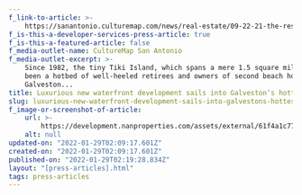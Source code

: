 ```yaml
---
f_link-to-article: >-
    https://sanantonio.culturemap.com/news/real-estate/09-22-21-the-residences-at-tiki-island-galveston-for-sale-nan-properties-sa/
f_is-this-a-developer-services-press-article: true
f_is-this-a-featured-article: false
f_media-outlet-name: CultureMap San Antonio
f_media-outlet-excerpt: >-
    Since 1982, the tiny Tiki Island, which spans a mere 1.5 square miles, has
    been a hotbed of well-heeled retirees and owners of second beach homes in
    Galveston...
title: Luxurious new waterfront development sails into Galveston’s hottest island
slug: luxurious-new-waterfront-development-sails-into-galvestons-hottest-island
f_image-or-screenshot-of-article:
    url: >-
        https://development.nanproperties.com/assets/external/61f4a1c77f6caa3ba6820517_screen20shot202022-01-2120at2010.04.08%20AM.png
    alt: null
updated-on: "2022-01-29T02:09:17.601Z"
created-on: "2022-01-29T02:09:17.601Z"
published-on: "2022-01-29T02:19:28.834Z"
layout: "[press-articles].html"
tags: press-articles
---
```

